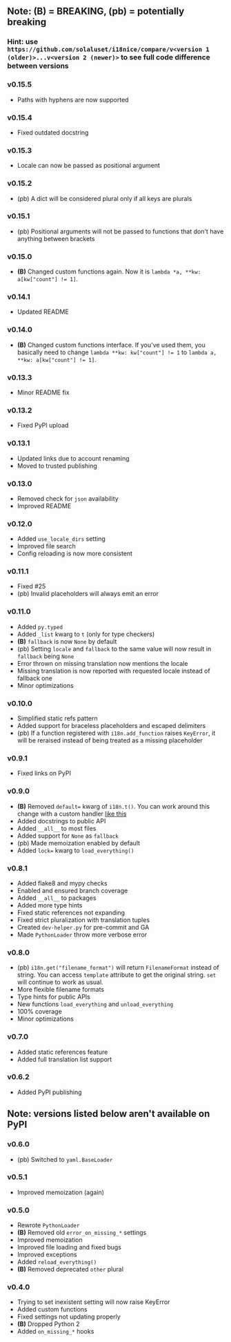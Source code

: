 ## Note: **(B)** = BREAKING, (pb) = potentially breaking

### Hint: use `https://github.com/solaluset/i18nice/compare/v<version 1 (older)>...v<version 2 (newer)>` to see full code difference between versions

### v0.15.5
- Paths with hyphens are now supported

### v0.15.4
- Fixed outdated docstring

### v0.15.3
- Locale can now be passed as positional argument

### v0.15.2
- (pb) A dict will be considered plural only if all keys are plurals

### v0.15.1
- (pb) Positional arguments will not be passed to functions that don't have anything between brackets

### v0.15.0
- **(B)** Changed custom functions again. Now it is `lambda *a, **kw: a[kw["count"] != 1]`.

### v0.14.1
- Updated README

### v0.14.0
- **(B)** Changed custom functions interface. If you've used them, you basically need to change `lambda **kw: kw["count"] != 1` to `lambda a, **kw: a[kw["count"] != 1]`.

### v0.13.3
- Minor README fix

### v0.13.2
- Fixed PyPI upload

### v0.13.1
- Updated links due to account renaming
- Moved to trusted publishing

### v0.13.0
- Removed check for `json` availability
- Improved README

### v0.12.0
- Added `use_locale_dirs` setting
- Improved file search
- Config reloading is now more consistent

### v0.11.1
- Fixed #25
- (pb) Invalid placeholders will always emit an error

### v0.11.0
- Added `py.typed`
- Added `_list` kwarg to `t` (only for type checkers)
- **(B)** `fallback` is now `None` by default
- (pb) Setting `locale` and `fallback` to the same value will now result in `fallback` being `None`
- Error thrown on missing translation now mentions the locale
- Missing translation is now reported with requested locale instead of fallback one
- Minor optimizations

### v0.10.0
- Simplified static refs pattern
- Added support for braceless placeholders and escaped delimiters
- (pb) If a function registered with `i18n.add_function` raises `KeyError`, it will be reraised instead of being treated as a missing placeholder

### v0.9.1
- Fixed links on PyPI

### v0.9.0
- **(B)** Removed `default=` kwarg of `i18n.t()`. You can work around this change with a custom handler [like this](https://github.com/solaluset/i18nice/blob/01ed6bcd2234998b411f07c92c31639e719dbabb/i18n/tests/translation_tests.py#L147)
- Added docstrings to public API
- Added `__all__` to most files
- Added support for `None` as `fallback`
- (pb) Made memoization enabled by default
- Added `lock=` kwarg to `load_everything()`

### v0.8.1
- Added flake8 and mypy checks
- Enabled and ensured branch coverage
- Added `__all__` to packages
- Added more type hints
- Fixed static references not expanding
- Fixed strict pluralization with translation tuples
- Created `dev-helper.py` for pre-commit and GA
- Made `PythonLoader` throw more verbose error

### v0.8.0
- (pb) `i18n.get("filename_format")` will return `FilenameFormat` instead of string. You can access `template` attribute to get the original string. `set` will continue to work as usual.
- More flexible filename formats
- Type hints for public APIs
- New functions `load_everything` and `unload_everything`
- 100% coverage
- Minor optimizations

### v0.7.0
- Added static references feature
- Added full translation list support

### v0.6.2
- Added PyPI publishing

## Note: versions listed below aren't available on PyPI

### v0.6.0
- (pb) Switched to `yaml.BaseLoader`

### v0.5.1
- Improved memoization (again)

### v0.5.0
- Rewrote `PythonLoader`
- **(B)** Removed old `error_on_missing_*` settings
- Improved memoization
- Improved file loading and fixed bugs
- Improved exceptions
- Added `reload_everything()`
- **(B)** Removed deprecated `other` plural

### v0.4.0
- Trying to set inexistent setting will now raise KeyError
- Added custom functions
- Fixed settings not updating properly
- **(B)** Dropped Python 2
- Added `on_missing_*` hooks
